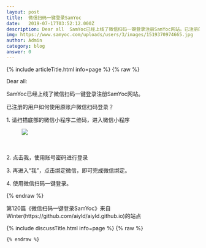 ```yaml
---
layout: post
title:  微信扫码一键登录SamYoc
date:   2019-07-17T03:52:12.000Z
description: Dear all  SamYoc已经上线了微信扫码一键登录注册SamYoc网站。已注册的用户如何使用原账户微信扫码登录？
img: https://www.samyoc.com/uploads/users/3/images/1519370974665.jpg
author: Admin
category: blog
answer: 0
---
```

<div class="article-root">
  <div class="article">
    {% include articleTitle.html info=page %}
    {% raw %}
    <div class="article-content"><p>Dear all:&nbsp;</p><p>SamYoc已经上线了微信扫码一键登录注册SamYoc网站。</p><p>已注册的用户如何使用原账户微信扫码登录？</p><p>1. 请扫描底部的微信小程序二维码，进入微信小程序</p><figure class="image"><img src="https://www.samyoc.com/uploads/users/3/images/1519370974665.jpg"><figcaption><br>&nbsp;</figcaption></figure><p>2. 点击我，使用账号密码进行登录</p><p>3. 再进入“我”，点击绑定微信，即可完成微信绑定。</p><p>4. 使用微信扫码一键登录。</p></div>
    {% endraw %}
  </div>
  <p class="winter_mark">第120篇《微信扫码一键登录SamYoc》来自Winter(https://github.com/aiyld/aiyld.github.io)的站点</p>
  <div class="discuss-wrapper">
    {% include discussTitle.html info=page %}
    {% raw %}
    
    {% endraw %}
  </div>
<div>

